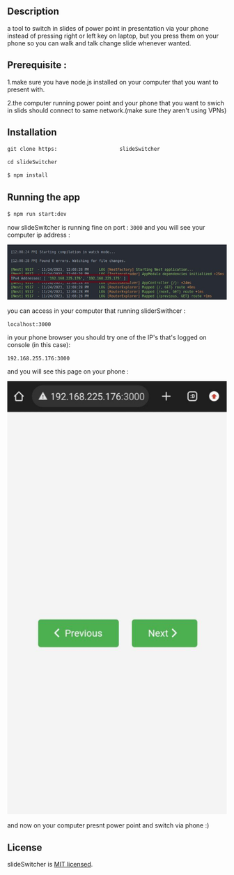 ## Description

a tool to switch in slides of power point in presentation via your phone instead of pressing right or left key on laptop, but you press them on your phone so you can walk and talk change slide whenever wanted.

## Prerequisite :

1.make sure you have node.js installed on your computer that you want to present with.

2.the computer running power point and your phone that you want to swich in slids should connect to same network.(make sure they aren't using VPNs)

## Installation

```git
git clone https:                    slideSwitcher
```

```
cd slideSwitcher
```

```bash
$ npm install
```

## Running the app

```bash
$ npm run start:dev
```

now slideSwitcher is running fine on port : `3000` and you will see your computer ip address :

![Alt text](./public/slideSwitcher.jpg)

you can access in your computer that running sliderSwithcer :

```url
localhost:3000
```

in your phone browser you should try one of the IP's that's logged on console (in this case):

```url
192.168.255.176:3000
```

and you will see this page on your phone :

![slide switcher](./public/slideSwitcherOnPhone.jpg)

and now on your computer presnt power point and switch via phone :)

## License

slideSwitcher is [MIT licensed](LICENSE).
